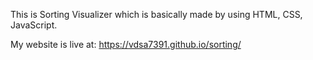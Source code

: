 This is Sorting Visualizer which is basically made by using HTML, CSS, JavaScript.

My website is live at: https://vdsa7391.github.io/sorting/

